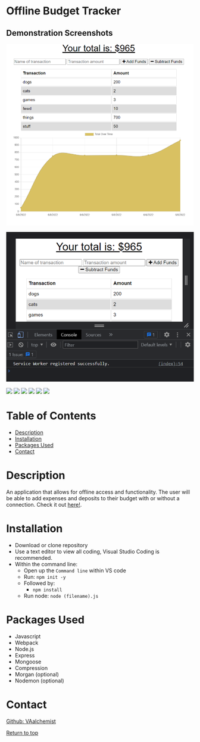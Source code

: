 # Offline Budget Tracker 



## Demonstration Screenshots

![Demo Pic](public/img/shnap.PNG)


![Demo Pic](public/img/snap2.PNG)




![](https://img.shields.io/badge/PWA-purple.svg)
![](https://img.shields.io/badge/Javascript-yellow.svg)
![](https://img.shields.io/badge/Express-red.svg)
![](https://img.shields.io/badge/Node.js-green.svg)
![](https://img.shields.io/badge/MongoDB-blue.svg)
![](https://img.shields.io/badge/Webpack-orange.svg)


# Table of Contents
* [Description](#description)
* [Installation](#installation)
* [Packages Used](#packages-used)
* [Contact](#contact)


# Description
 An application that allows for offline access and functionality. The user will be able to add expenses and deposits to their budget with or without a connection. Check it out [here!](https://vaalchemist.github.io/offline-budget-tracker/).


# Installation

* Download or clone repository
* Use a text editor to view all coding, Visual Studio Coding is recommended.
* Within the command line:
   * Open up the <code>Command line</code> within VS code
   * Run: <code>npm init -y</code>
   * Followed by: 
       * <code>npm install</code>
   * Run node: <code>node (filename).js</code>


# Packages Used
  * Javascript
  * Webpack
  * Node.js
  * Express
  * Mongoose
  * Compression
  * Morgan (optional)
  * Nodemon (optional)
 
# Contact
<a href="https://github.com/VAalchemist">Github: VAalchemist</a>




[Return to top](#offline-budget-tracker)